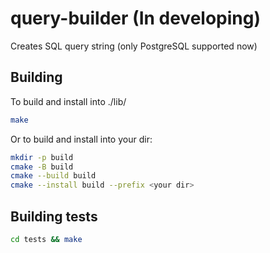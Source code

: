 # query-builder  (In developing)
Creates SQL query string (only PostgreSQL supported now)

## Building
To build and install into ./lib/ 
``` bash
make
```
Or to build and install into your dir:
``` bash
mkdir -p build
cmake -B build  
cmake --build build  
cmake --install build --prefix <your dir> 
```

## Building tests
``` bash
cd tests && make
```

